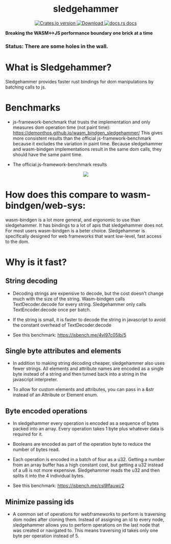 <div align="center">
  <h1>sledgehammer</h1>
</div>
<div align="center">
  <!-- Crates version -->
  <a href="https://crates.io/crates/sledgehammer">
    <img src="https://img.shields.io/crates/v/sledgehammer.svg?style=flat-square"
    alt="Crates.io version" />
  </a>
  <!-- Downloads -->
  <a href="https://crates.io/crates/sledgehammer">
    <img src="https://img.shields.io/crates/d/sledgehammer.svg?style=flat-square"
      alt="Download" />
  </a>
  <!-- docs -->
  <a href="https://docs.rs/sledgehammer">
    <img src="https://img.shields.io/badge/docs-latest-blue.svg?style=flat-square"
      alt="docs.rs docs" />
  </a>
</div>

**Breaking the WASM<->JS performance boundary one brick at a time**
### Status: There are some holes in the wall.

# What is Sledgehammer?
Sledgehammer provides faster rust bindings for dom manipulations by batching calls to js.

# Benchmarks

- js-framework-benchmark that trusts the implementation and only measures dom operation time (not paint time):
https://demonthos.github.io/wasm_bindgen_sledgehammer/
This gives more consistent results than the official js-framework-benchmark because it excludes the variation in paint time. Because sledgehammer and wasm-bindgen implementations result in the same dom calls, they should have the same paint time.

- The official js-framework-benchmark results
<div align="center">
  <img src="https://user-images.githubusercontent.com/66571940/211176289-e3c5dbbd-9ad4-4666-b09e-35780bca7229.png" />
</div>

# How does this compare to wasm-bindgen/web-sys:
wasm-bindgen is a lot more general, and ergonomic to use than sledgehammer. It has bindings to a lot of apis that sledgehammer does not. For most users wasm-bindgen is a beter choice. Sledgehammer is specifically designed for web frameworks that want low-level, fast access to the dom.

# Why is it fast?

## String decoding

- Decoding strings are expensive to decode, but the cost doesn't change much with the size of the string. Wasm-bindgen calls TextDecoder.decode for every string. Sledgehammer only calls TextEncoder.decode once per batch.

- If the string is small, it is faster to decode the string in javascript to avoid the constant overhead of TextDecoder.decode

- See this benchmark: https://jsbench.me/4vl97c05lb/5

## Single byte attributes and elements

- In addition to making string decoding cheaper, sledgehammer also uses fewer strings. All elements and attribute names are encoded as a single byte instead of a string and then turned back into a string in the javascript interpreter.

- To allow for custom elements and attributes, you can pass in a &str instead of an Attribute or Element enum.

## Byte encoded operations

- In sledgehammer every operation is encoded as a sequence of bytes packed into an array. Every operation takes 1 byte plus whatever data is required for it.

- Booleans are encoded as part of the operation byte to reduce the number of bytes read.

- Each operation is encoded in a batch of four as a u32. Getting a number from an array buffer has a high constant cost, but getting a u32 instead of a u8 is not more expensive. Sledgehammer reads the u32 and then splits it into the 4 individual bytes.

- See this benchmark: https://jsbench.me/csl9lfauwi/2

## Minimize passing ids

- A common set of operations for webframeworks to perform is traversing dom nodes after cloning them. Instead of assigning an id to every node, sledgehammer allows you to perform operations on the last node that was created or navigated to. This means traversing id takes only one byte per operation instead of 5.
